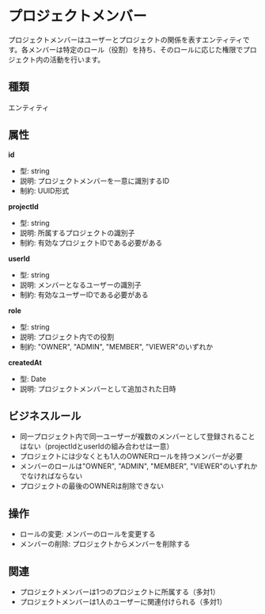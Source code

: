 # プロジェクトメンバー

プロジェクトメンバーはユーザーとプロジェクトの関係を表すエンティティです。各メンバーは特定のロール（役割）を持ち、そのロールに応じた権限でプロジェクト内の活動を行います。

## 種類

エンティティ

## 属性

**id**
- 型: string
- 説明: プロジェクトメンバーを一意に識別するID
- 制約: UUID形式

**projectId**
- 型: string
- 説明: 所属するプロジェクトの識別子
- 制約: 有効なプロジェクトIDである必要がある

**userId**
- 型: string
- 説明: メンバーとなるユーザーの識別子
- 制約: 有効なユーザーIDである必要がある

**role**
- 型: string
- 説明: プロジェクト内での役割
- 制約: "OWNER", "ADMIN", "MEMBER", "VIEWER"のいずれか

**createdAt**
- 型: Date
- 説明: プロジェクトメンバーとして追加された日時

## ビジネスルール

- 同一プロジェクト内で同一ユーザーが複数のメンバーとして登録されることはない（projectIdとuserIdの組み合わせは一意）
- プロジェクトには少なくとも1人のOWNERロールを持つメンバーが必要
- メンバーのロールは"OWNER", "ADMIN", "MEMBER", "VIEWER"のいずれかでなければならない
- プロジェクトの最後のOWNERは削除できない

## 操作

- ロールの変更: メンバーのロールを変更する
- メンバーの削除: プロジェクトからメンバーを削除する

## 関連

- プロジェクトメンバーは1つのプロジェクトに所属する（多対1）
- プロジェクトメンバーは1人のユーザーに関連付けられる（多対1）
